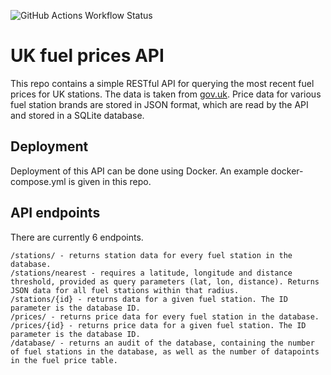 ![GitHub Actions Workflow Status](https://img.shields.io/github/actions/workflow/status/mjsully/fuel-prices-api/main.yml)

# UK fuel prices API

This repo contains a simple RESTful API for querying the most recent fuel prices for UK stations. The data is taken from [gov.uk](https://www.gov.uk/guidance/access-fuel-price-data). Price data for various fuel station brands are stored in JSON format, which are read by the API and stored in a SQLite database. 

## Deployment

Deployment of this API can be done using Docker. An example docker-compose.yml is given in this repo. 

## API endpoints

There are currently 6 endpoints.

```
/stations/ - returns station data for every fuel station in the database. 
/stations/nearest - requires a latitude, longitude and distance threshold, provided as query parameters (lat, lon, distance). Returns JSON data for all fuel stations within that radius. 
/stations/{id} - returns data for a given fuel station. The ID parameter is the database ID.
/prices/ - returns price data for every fuel station in the database. 
/prices/{id} - returns price data for a given fuel station. The ID parameter is the database ID.
/database/ - returns an audit of the database, containing the number of fuel stations in the database, as well as the number of datapoints in the fuel price table.
```
